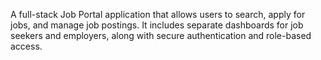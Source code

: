 A full-stack Job Portal application that allows users to search, 
apply for jobs, and manage job postings. 
It includes separate dashboards for job seekers and employers, along with secure authentication and role-based access.
